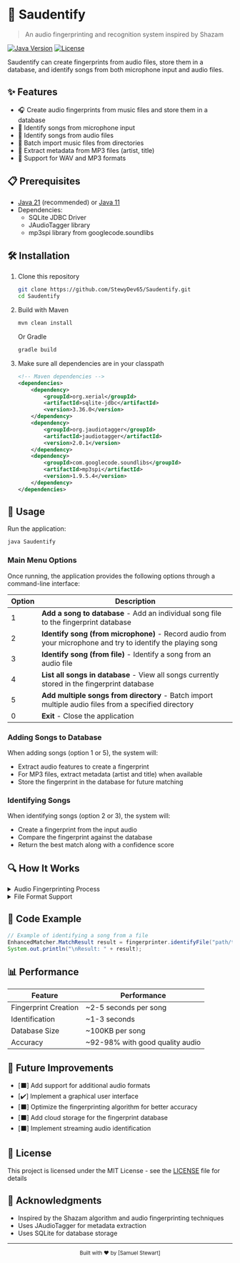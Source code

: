 # 🎵 Saudentify

> An audio fingerprinting and recognition system inspired by Shazam

[![Java Version](https://img.shields.io/badge/Java-21-orange.svg)](https://www.oracle.com/java/technologies/downloads/#java21)
[![License](https://img.shields.io/badge/License-MIT-blue.svg)](LICENSE)

Saudentify can create fingerprints from audio files, store them in a database, and identify songs from both microphone input and audio files.

## ✨ Features

- 🎧 Create audio fingerprints from music files and store them in a database
- 🎤 Identify songs from microphone input
- 📁 Identify songs from audio files
- 📂 Batch import music files from directories
- 📝 Extract metadata from MP3 files (artist, title)
- 🔄 Support for WAV and MP3 formats

## 📋 Prerequisites

- [Java 21](https://www.oracle.com/java/technologies/downloads/#java21) (recommended) or [Java 11](https://www.oracle.com/java/technologies/javase/jdk11-archive-downloads.html)
- Dependencies:
    - SQLite JDBC Driver
    - JAudioTagger library
    - mp3spi library from googlecode.soundlibs

## 🛠️ Installation

1. Clone this repository
   ```bash
   git clone https://github.com/StewyDev65/Saudentify.git
   cd Saudentify
   ```

2. Build with Maven
   ```bash
   mvn clean install
   ```

   Or Gradle
   ```bash
   gradle build
   ```

3. Make sure all dependencies are in your classpath
   ```xml
   <!-- Maven dependencies -->
   <dependencies>
       <dependency>
           <groupId>org.xerial</groupId>
           <artifactId>sqlite-jdbc</artifactId>
           <version>3.36.0</version>
       </dependency>
       <dependency>
           <groupId>org.jaudiotagger</groupId>
           <artifactId>jaudiotagger</artifactId>
           <version>2.0.1</version>
       </dependency>
       <dependency>
           <groupId>com.googlecode.soundlibs</groupId>
           <artifactId>mp3spi</artifactId>
           <version>1.9.5.4</version>
       </dependency>
   </dependencies>
   ```

## 🚀 Usage

Run the application:

```bash
java Saudentify
```

### Main Menu Options

Once running, the application provides the following options through a command-line interface:

| Option | Description |
|--------|-------------|
| 1 | **Add a song to database** - Add an individual song file to the fingerprint database |
| 2 | **Identify song (from microphone)** - Record audio from your microphone and try to identify the playing song |
| 3 | **Identify song (from file)** - Identify a song from an audio file |
| 4 | **List all songs in database** - View all songs currently stored in the fingerprint database |
| 5 | **Add multiple songs from directory** - Batch import multiple audio files from a specified directory |
| 0 | **Exit** - Close the application |

### Adding Songs to Database

When adding songs (option 1 or 5), the system will:
- Extract audio features to create a fingerprint
- For MP3 files, extract metadata (artist and title) when available
- Store the fingerprint in the database for future matching

### Identifying Songs

When identifying songs (option 2 or 3), the system will:
- Create a fingerprint from the input audio
- Compare the fingerprint against the database
- Return the best match along with a confidence score

## 🔍 How It Works

<details>
<summary>Audio Fingerprinting Process</summary>

Saudentify uses a spectral analysis approach for audio fingerprinting:

1. Audio is converted to a spectrogram representation
2. Key points ("landmarks") are extracted from the spectrogram
3. Fingerprints are generated by pairing landmarks
4. These fingerprints are stored in an SQLite database
5. Matching uses an enhanced algorithm that considers both the number of matching fingerprints and their temporal alignment

</details>

<details>
<summary>File Format Support</summary>

- **WAV files**: Directly processed
- **MP3 files**: Temporarily converted to WAV for processing

</details>

## 🔧 Code Example

```java
// Example of identifying a song from a file
EnhancedMatcher.MatchResult result = fingerprinter.identifyFile("path/to/song.mp3");
System.out.println("\nResult: " + result);
```

## 📊 Performance

| Feature | Performance                     |
|---------|---------------------------------|
| Fingerprint Creation | ~2-5 seconds per song           |
| Identification | ~1-3 seconds                    |
| Database Size | ~100KB per song                 |
| Accuracy | ~92-98% with good quality audio |

## 🔮 Future Improvements

- [⬛] Add support for additional audio formats
- [✔️] Implement a graphical user interface
- [⬛] Optimize the fingerprinting algorithm for better accuracy
- [⬛] Add cloud storage for the fingerprint database
- [⬛] Implement streaming audio identification

## 📝 License

This project is licensed under the MIT License - see the [LICENSE](LICENSE.md) file for details

## 🙏 Acknowledgments

- Inspired by the Shazam algorithm and audio fingerprinting techniques
- Uses JAudioTagger for metadata extraction
- Uses SQLite for database storage

---

<div align="center">
  <sub>Built with ❤️ by [Samuel Stewart]</sub>
</div>